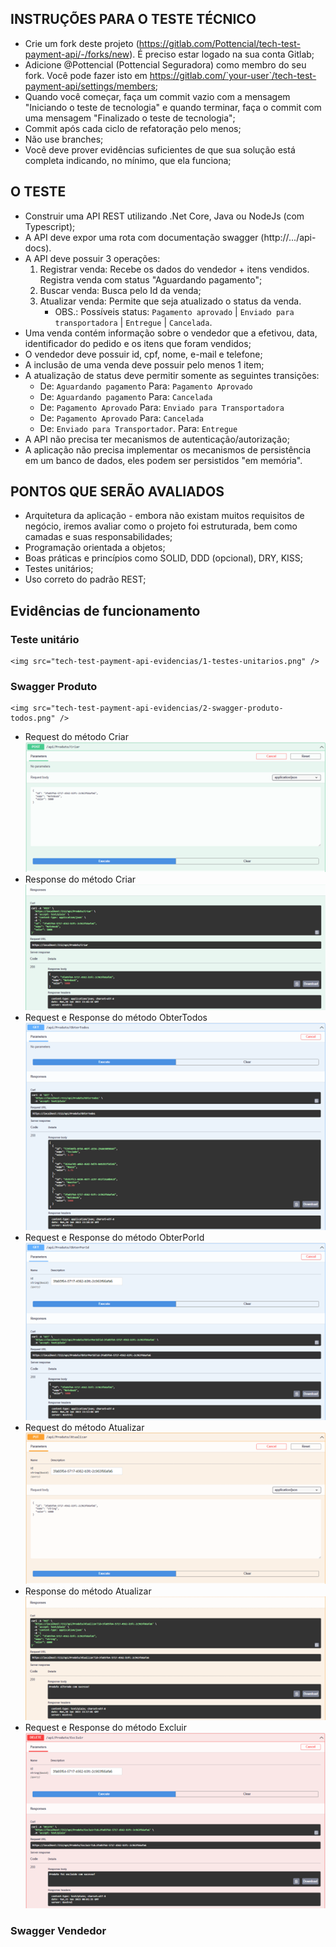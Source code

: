 ## INSTRUÇÕES PARA O TESTE TÉCNICO

-   Crie um fork deste projeto (https://gitlab.com/Pottencial/tech-test-payment-api/-/forks/new). É preciso estar logado na sua conta Gitlab;
-   Adicione @Pottencial (Pottencial Seguradora) como membro do seu fork. Você pode fazer isto em https://gitlab.com/`your-user`/tech-test-payment-api/settings/members;
-   Quando você começar, faça um commit vazio com a mensagem "Iniciando o teste de tecnologia" e quando terminar, faça o commit com uma mensagem "Finalizado o teste de tecnologia";
-   Commit após cada ciclo de refatoração pelo menos;
-   Não use branches;
-   Você deve prover evidências suficientes de que sua solução está completa indicando, no mínimo, que ela funciona;

## O TESTE

-   Construir uma API REST utilizando .Net Core, Java ou NodeJs (com Typescript);
-   A API deve expor uma rota com documentação swagger (http://.../api-docs).
-   A API deve possuir 3 operações:
    1. Registrar venda: Recebe os dados do vendedor + itens vendidos. Registra venda com status "Aguardando pagamento";
    2. Buscar venda: Busca pelo Id da venda;
    3. Atualizar venda: Permite que seja atualizado o status da venda.
        - OBS.: Possíveis status: `Pagamento aprovado` | `Enviado para transportadora` | `Entregue` | `Cancelada`.
-   Uma venda contém informação sobre o vendedor que a efetivou, data, identificador do pedido e os itens que foram vendidos;
-   O vendedor deve possuir id, cpf, nome, e-mail e telefone;
-   A inclusão de uma venda deve possuir pelo menos 1 item;
-   A atualização de status deve permitir somente as seguintes transições:
    -   De: `Aguardando pagamento` Para: `Pagamento Aprovado`
    -   De: `Aguardando pagamento` Para: `Cancelada`
    -   De: `Pagamento Aprovado` Para: `Enviado para Transportadora`
    -   De: `Pagamento Aprovado` Para: `Cancelada`
    -   De: `Enviado para Transportador`. Para: `Entregue`
-   A API não precisa ter mecanismos de autenticação/autorização;
-   A aplicação não precisa implementar os mecanismos de persistência em um banco de dados, eles podem ser persistidos "em memória".

## PONTOS QUE SERÃO AVALIADOS

-   Arquitetura da aplicação - embora não existam muitos requisitos de negócio, iremos avaliar como o projeto foi estruturada, bem como camadas e suas responsabilidades;
-   Programação orientada a objetos;
-   Boas práticas e princípios como SOLID, DDD (opcional), DRY, KISS;
-   Testes unitários;
-   Uso correto do padrão REST;

## Evidências de funcionamento

### Teste unitário

    <img src="tech-test-payment-api-evidencias/1-testes-unitarios.png" />

### Swagger Produto

    <img src="tech-test-payment-api-evidencias/2-swagger-produto-todos.png" />

-   Request do método Criar
    <img src="tech-test-payment-api-evidencias/2.1-swagger-produto-criar.png" />
-   Response do método Criar
    <img src="tech-test-payment-api-evidencias/2.2-swagger-produto-RetornoCriar.png" />
-   Request e Response do método ObterTodos
    <img src="tech-test-payment-api-evidencias/2.3-swagger-produto-ObterTodos.png" />
-   Request e Response do método ObterPorId
    <img src="tech-test-payment-api-evidencias/2.4-swagger-produto-ObterPorId.png" />
-   Request do método Atualizar
    <img src="tech-test-payment-api-evidencias/2.5-swagger-produto-Atualizar.png" />
-   Response do método Atualizar
    <img src="tech-test-payment-api-evidencias/2.6-swagger-produto-RetornoAtualizar.png" />
-   Request e Response do método Excluir
    <img src="tech-test-payment-api-evidencias/2.7-swagger-produto-Excluir.png" />

### Swagger Vendedor
